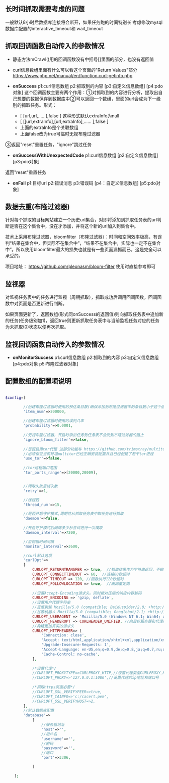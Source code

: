 ## 长时间抓取需要考虑的问题

一般默认8小时后数据库连接将会断开，如果任务跑的时间特别长
考虑修改mysql数据库配置的interactive_timeout和 wait_timeout

## 抓取回调函数自动传入的参数情况

+ 静态方法mCrawl()用的回调函数没有中括号[]里面的部分，也没有返回值

+ curl信息数组里面有什么可以看这个页面的"Return Values"部分 https://www.php.net/manual/en/function.curl-getinfo.php

+ **onSuccess**    p1:curl信息数组 p2:抓取到的内容 [p3:自定义信息数组] [p4:pdo对象] 这个回调函数主要有两个作用：①对抓取到的内容进行分析，提取出自己想要的数据保存到数据库中②可以返回一个数组，里面的url会成为下一级别的抓取任务。形式：
    + [ [url,url,......],false ]  这种形式默认extraInfo为null
    + [ [[url,extraInfo],[url,extraInfo],...... ],false ] 
    + 上面的extraInfo是个关联数组
    + 上面false改为true可临时无视布隆过滤器

③返回\"reset\"重置任务，\"ignore\"跳过任务

+ **onSuccessWithUnexpectedCode** p1:curl信息数组 [p2:自定义信息数组] [p3:pdo对象]

返回\"reset\"重置任务

+ **onFail** p1:目标url p2:错误消息 p3:错误码 [p4：自定义信息数组] [p5:pdo对象]

## 数据去重(布隆过滤器)

针对每个抓取的目标网站建立一个历史url集合，对即将添加到抓取任务表的url判断是否在这个集合中，没在才添加，并将这个新的url加入到集合中。

技术上采用布隆过滤器，bloomfilter（布隆过滤器）：时间和空间效率极高，有误判“结果在集合中，但实际不在集合中”，“结果不在集合中，实际也一定不在集合中”。所以使用bloomfilter最大的损失也就是有一些页面漏抓而已，这是完全可以承受的。

 项目地址： https://github.com/pleonasm/bloom-filter 使用时直接参考即可
 
 ## 监视器
 
  对监视任务表中的任务进行监视（周期抓取），抓取成功后调用回调函数，回调函数中对页面是否更新进行判断。
  
  如果页面更新了，返回数组(形式同onSuccess的返回值)则向抓取任务表中追加新的任务(任务级别加1)，返回true则更新抓取任务表中与当前监视任务对应的任务为未抓取(0)状态以便再次抓取。
  
## 监视回调函数自动传入的参数情况

+ **onMonitorSuccess**    p1:curl信息数组 p2:抓取到的内容 p3:自定义信息数组 [p4:pdo对象 p5:布隆过滤器对象]

## 配置数组的配置项说明

```php

$config=[

        //创建布隆过滤器时使用的预估条目数(确保添加到布隆过滤器中的条目数小于这个值)
        'item_num'=>200000,
        
        //创建布隆过滤器时使用的误判几率
        'probability'=>0.0001,
        
        //无视布隆过滤器，开启时添加任务到任务表不会受到布隆过滤器的阻止
        'ignore_bloom_filter'=>false,
        
        //是否启用tor代理 这部分功能与 https://github.com/trimstray/multitor 项目配合使用
        //必须保证当前环境multitor已经正确安装配置并且已经创建了若干tor进程
        'use_tor'=>false,
        
        //tor进程端口范围
        'tor_ports_range'=>[20000,20009],


        //爬取失败重试次数
        'retry'=>1,

        //线程数
        'thread_num'=>15,

        //是否开启守护模式,周期性从抓取任务表中取任务进行抓取
        'daemon'=>false,
        
        //开启守护模式后间隔多少秒尝试进行一次爬取
        'daemon_interval'=>7200,

        //监视器时间间隔
        'monitor_interval'=>3600,

        //curl默认选项
        'curlOpt'=>
        [
            CURLOPT_RETURNTRANSFER => true,  //抓取结果作为字符串返回，不输出到页面
            CURLOPT_CONNECTTIMEOUT => 60,  //连接60秒超时
            CURLOPT_TIMEOUT => 120, //函数执行120秒超时
            CURLOPT_FOLLOWLOCATION => true,  //跟踪重定向
    
            //设置Accept-Encoding请求头。同时能对压缩的响应内容解码
            CURLOPT_ENCODING => 'gzip, deflate',
            //设置用户代理字符串
            //百度蜘蛛 Mozilla/5.0 (compatible; Baiduspider/2.0; +http://www.baidu.com/search/spider.html)
            //谷歌机器人 Mozilla/5.0 (compatible; Googlebot/2.1; +http://www.google.com/bot.html)
            CURLOPT_USERAGENT => 'Mozilla/5.0 (Windows NT 6.1; Win64; x64) AppleWebKit/537.36 (KHTML, like Gecko) Chrome/73.0.3683.103 Safari/537.36',
            CURLOPT_HEADEROPT => CURLHEADER_UNIFIED, //向目标服务器和代理服务器的请求都使用CURLOPT_HTTPHEADER定义的请求头
            //构建更加真实的请求头
            CURLOPT_HTTPHEADER=> [
                'Connection: close',
                'Accept: text/html,application/xhtml+xml,application/xml;q=0.9,image/webp,image/apng,*/*;q=0.8',
                'Upgrade-Insecure-Requests: 1',
                'Accept-Language: en-US,en;q=0.9,de;q=0.8,ja;q=0.7,ru;q=0.6,zh-CN;q=0.5,zh;q=0.4',
                'Cache-Control: no-cache',
            ],
    
            /*设置代理*/
            //CURLOPT_PROXYTYPE=>CURLPROXY_HTTP,//设置代理类型CURLPROXY_HTTP或CURLPROXY_SOCKS5
            //CURLOPT_PROXY=>'127.0.0.1:1080',//设置代理的ip地址和端口号
    
            /*抓取https页面必要*/
            //CURLOPT_SSL_VERIFYPEER=>true,
            //CURLOPT_CAINFO=>'c:/cacert.pem',
            //CURLOPT_SSL_VERIFYHOST=>2,
        ],
        //默认数据库配置
        'database'=>
            [
                //服务器地址
                'host'=>'',
                //用户名
                'username'=>'',
                //密码
                'password'=>'',
                //端口
                'port'=>3306,

            ]

    ];
```

